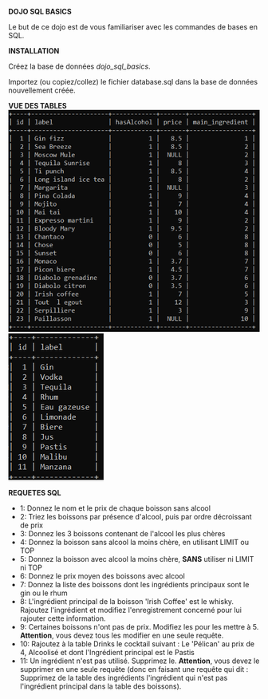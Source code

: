 **DOJO SQL BASICS**

Le but de ce dojo est de vous familiariser avec les commandes de bases en SQL.

**INSTALLATION**

Créez la base de données *dojo_sql_basics*.

Importez (ou copiez/collez) le fichier database.sql dans la base de données nouvellement créée.

**VUE DES TABLES**<br/>
![Drinks](./Drinks.png)<br/>
![Ingredients](./Ingredients.png)

**REQUETES SQL**
* 1: Donnez le nom et le prix de chaque boisson sans alcool
* 2: Triez les boissons par présence d'alcool, puis par ordre décroissant de prix
* 3: Donnez les 3 boissons contenant de l'alcool les plus chères
* 4: Donnez la boisson sans alcool la moins chère, en utilisant LIMIT ou TOP
* 5: Donnez la boisson avec alcool la moins chère, **SANS** utiliser ni LIMIT ni TOP
* 6: Donnez le prix moyen des boissons avec alcool
* 7: Donnez la liste des boissons dont les ingrédients principaux sont le gin ou le rhum
* 8: L'ingrédient principal de la boisson 'Irish Coffee' est le whisky. Rajoutez l'ingrédient et modifiez l'enregistrement concerné pour lui rajouter cette information.
* 9: Certaines boissons n'ont pas de prix. Modifiez les pour les mettre à 5. **Attention**, vous devez tous les modifier en une seule requête.
* 10: Rajoutez à la table Drinks le cocktail suivant : Le 'Pélican' au prix de 4, Alcoolisé et dont l'Ingrédient principal est le Pastis
* 11: Un ingrédient n'est pas utilisé. Supprimez le. **Attention**, vous devez le supprimer en une seule requête (donc en faisant une requête qui dit : Supprimez de la table des ingrédients l'ingrédient qui n'est pas l'ingrédient principal dans la table des boissons).
